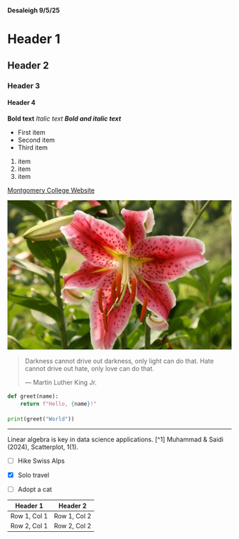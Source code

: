 **Desaleigh 9/5/25**

# Header 1
## Header 2
### Header 3
#### Header 4

**Bold text**
*Italic text*
***Bold and italic text***

- First item
- Second item
- Third item

1. item
2. item
3. item

[Montgomery College Website](https://www.montgomerycollege.edu)

![Lily](lily.jpg)

> Darkness cannot drive out darkness, only light can do that. Hate cannot drive out hate, only love can do that.
>
> — Martin Luther King Jr.

```python
def greet(name):
    return f"Hello, {name}!"

print(greet("World"))
```
---

Linear algebra is key in data science applications.
                [^1] Muhammad & Saidi (2024), Scatterplot, 1(1).

- [ ] Hike Swiss Alps
- [x] Solo travel
- [ ] Adopt a cat


| Header 1 | Header 2 |
|----------|----------|
| Row 1, Col 1 | Row 1, Col 2 |
| Row 2, Col 1 | Row 2, Col 2 |
